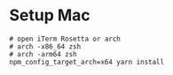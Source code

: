 # Setup Mac

```
# open iTerm Rosetta or arch
# arch -x86_64 zsh
# arch -arm64 zsh
npm_config_target_arch=x64 yarn install
```